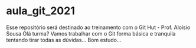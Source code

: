 # aula_git_2021
Esse repositório será destinado ao treinamento com o Git Hut - Prof. Aloísio Sousa
Olá turma? Vamos trabalhar com o Git forma básica e tranquila tentando tirar todas as dúvidas...
Bom estudo...